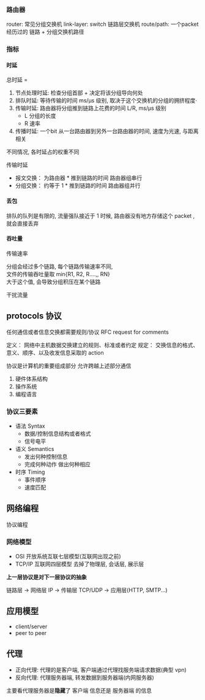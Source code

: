 

### 路由器

router: 常见分组交换机
link-layer: switch 链路层交换机
route/path: 一个packet 经历过的 链路 + 分组交换机路径

### 指标

#### 时延

总时延 =

1. 节点处理时延: 检查分组首部 + 决定将该分组导向何处
2. 排队时延: 等待传输的时间 ms/μs 级别, 取决于这个交换机的分组的拥挤程度·
3. 传输时延: 路由器将分组推到链路上花费的时间 L/R, ms/μs 级别
    - L 分组的长度
    - R 速率
4. 传播时延: 一个bit 从一台路由器到另外一台路由器的时间, 速度为光速, 与距离相关

不同情况, 各时延占的权重不同

传输时延

- 报文交换： 为路由器 * 推到链路的时间 路由器组串行
- 分组交换： 约等于 1 * 推到链路的时间 路由器组并行

#### 丢包

排队的队列是有限的, 流量强队接近于 1 时候, 路由器没有地方存储这个 packet , 就会直接丢弃

#### 吞吐量

传输速率

分组会经过多个链路, 每个链路传输速率不同,  
文件的传输吞吐量取 min{R1, R2, R....,, RN}  
大于这个值, 会导致分组积压在某个链路

干扰流量

## protocols 协议

任何通信或者信息交换都需要规则/协议 RFC request for comments

定义： 网络中主机数据交换建立的规则、标准或者约定
规定： 交换信息的格式、意义、顺序、以及收发信息采取的 action

协议是计算机的重要组成部分
允许跨越上述部分通信

1. 硬件体系结构
2. 操作系统
3. 编程语言

### 协议三要素

- 语法 Syntax
  - 数据/控制信息结构或者格式
  - 信号电平
- 语义 Semantics
  - 发出何种控制信息
  - 完成何种动作 做出何种相应
- 时序 Timing
  - 事件顺序
  - 速度匹配

## 网络编程

协议编程

### 网络模型

- OSI 开放系统互联七层模型(互联网出现之前)
- TCP/IP 互联网四层模型 去掉了物理层, 会话层, 展示层

**上一层协议是对下一层协议的抽象**

链路层 -> 网络层 IP -> 传输层 TCP/UDP -> 应用层(HTTP, SMTP...)

## 应用模型

- client/server
- peer to peer

## 代理

- 正向代理: 代理的是客户端, 客户端通过代理找服务端请求数据(典型 vpn)
- 反向代理: 代理服务器端, 转发数据到服务器端(内网服务器)

主要看代理服务器是**隐藏**了 客户端 信息还是 服务器端 的信息
